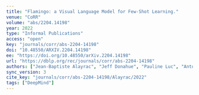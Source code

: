 ```yaml
---
title: "Flamingo: a Visual Language Model for Few-Shot Learning."
venue: "CoRR"
volume: "abs/2204.14198"
year: 2022
type: "Informal Publications"
access: "open"
key: "journals/corr/abs-2204-14198"
doi: "10.48550/ARXIV.2204.14198"
ee: "https://doi.org/10.48550/arXiv.2204.14198"
url: "https://dblp.org/rec/journals/corr/abs-2204-14198"
authors: ["Jean-Baptiste Alayrac", "Jeff Donahue", "Pauline Luc", "Antoine Miech", "Iain Barr", "Yana Hasson", "Karel Lenc", "Arthur Mensch", "Katie Millican", "Malcolm Reynolds", "Roman Ring", "Eliza Rutherford", "Serkan Cabi", "Tengda Han", "Zhitao Gong", "Sina Samangooei", "Marianne Monteiro", "Jacob Menick", "Sebastian Borgeaud", "Andrew Brock", "Aida Nematzadeh", "Sahand Sharifzadeh", "Mikolaj Binkowski", "Ricardo Barreira", "Oriol Vinyals", "Andrew Zisserman", "Karen Simonyan"]
sync_version: 3
cite_key: "journals/corr/abs-2204-14198/Alayrac/2022"
tags: ["DeepMind"]
---
```

